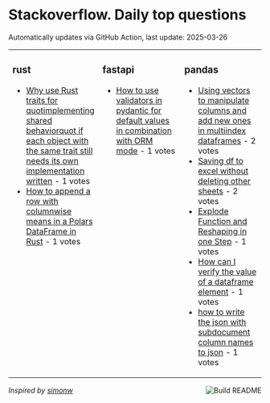# Stackoverflow. Daily top questions 

Automatically updates via GitHub Action, last update: <!-- date starts -->2025-03-26<!-- date ends -->


<table><tr><td valign="top" width="33%">

### rust
<!-- rust starts -->
* [Why use Rust traits for quotimplementing shared behaviorquot if each object with the same trait still needs its own implementation written](https://stackoverflow.com/questions/79533740/why-use-rust-traits-for-implementing-shared-behavior-if-each-object-with-the-s) - 1 votes
* [How to append a row with columnwise means in a Polars DataFrame in Rust](https://stackoverflow.com/questions/79533444/how-to-append-a-row-with-column-wise-means-in-a-polars-dataframe-in-rust) - 1 votes
<!-- rust ends -->
</td><td valign="top" width="34%">


### fastapi
<!-- fastapi starts -->
* [How to use validators in pydantic for default values in combination with ORM mode](https://stackoverflow.com/questions/79533481/how-to-use-validators-in-pydantic-for-default-values-in-combination-with-orm-mod) - 1 votes
<!-- fastapi ends -->
</td><td valign="top" width="34%">


### pandas
<!-- pandas starts -->
* [Using vectors to manipulate columns and add new ones in multiindex dataframes](https://stackoverflow.com/questions/79532506/using-vectors-to-manipulate-columns-and-add-new-ones-in-multiindex-dataframes) - 2 votes
* [Saving df to excel without deleting other sheets](https://stackoverflow.com/questions/79534642/saving-df-to-excel-without-deleting-other-sheets) - 2 votes
* [Explode Function and Reshaping in one Step](https://stackoverflow.com/questions/79534705/explode-function-and-reshaping-in-one-step) - 1 votes
* [How can I verify the value of a dataframe element](https://stackoverflow.com/questions/79536625/how-can-i-verify-the-value-of-a-dataframe-element) - 1 votes
* [how to write the json with subdocument column names to json](https://stackoverflow.com/questions/79534710/how-to-write-the-json-with-subdocument-column-names-to-json) - 1 votes
<!-- pandas ends -->
</td></tr></table>

<a href="https://github.com/hp0404/hp0404/actions"><img src="https://github.com/hp0404/hp0404/workflows/Build%20README/badge.svg" align="right" alt="Build README"></a> <p>*Inspired by  [simonw](https://github.com/simonw/simonw)*</p>
